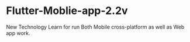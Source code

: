 # Flutter-Moblie-app-2.2v
New Technology Learn for  run Both Mobile cross-platform as well as Web app work. 
